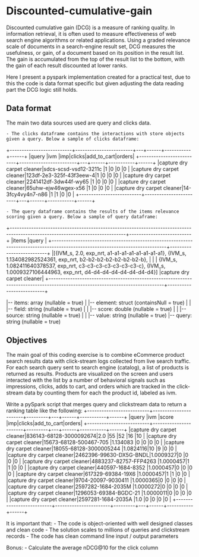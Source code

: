 # Discounted-cumulative-gain
Discounted cumulative gain (DCG) is a measure of ranking quality. In information retrieval, it is often used to measure effectiveness of web search engine algorithms or related applications. Using a graded relevance scale of documents in a search-engine result set, DCG measures the usefulness, or gain, of a document based on its position in the result list. 
The gain is accumulated from the top of the result list to the bottom, with the gain of each result discounted at lower ranks.

Here I present a pyspark implementation created for a practical test, due to this the code is data format specific but given adjusting the data reading part the DCG logic still holds.

## Data format

The main two data sources used are query and clicks data.

    - The clicks dataframe contains the interactions with store objects given a query. Below a sample of clicks dataframe:
+--------------------------+------------------------+---+------+-----------+------+
|query                     |ivm                     |imp|clicks|add_to_cart|orders|
+--------------------------+------------------------+---+------+-----------+------+
|capture dry carpet cleaner|sdcs-scsd-vsd12-3211c   |1  |0     |0          |0     |
|capture dry carpet cleaner|123df-2e3-325f-43f3eew-4|1  |0     |0          |0     |
|capture dry carpet cleaner|2241412df-3dw44f-wy65   |1  |0     |0          |0     |
|capture dry carpet cleaner|65uhw-ejw46wgex-x56     |1  |0     |0          |0     |
|capture dry carpet cleaner|14-3fcy4vy4n7-n86       |1  |1     |0          |0     |
+--------------------------+------------------------+---+------+-----------+------+

    - The query dataframe contains the results of the items relevance scoring given a query. Below a sample of query dataframe:

+------------------------------------------------------------------------------------------------------------------------------+--------------------------+
|items                                                                                                                         |query                     |
+------------------------------------------------------------------------------------------------------------------------------+--------------------------+
|[{IVM_s, 2.0, exp_nrt, a1-a1-a1-a1-a1-a1-a1-a1}, {IVM_s, 1.134082982524361, exp_nrt, b2-b2-b2-b2-b2-b2-b2-b},                 |                          |
| {IVM_s, 1.082411640378537, exp_nrt, c3-c3-c3-c3-c3-c3-c3-c}, {IVM_s, 1.0009327106444963, exp_nrt, d4-d4-d4-d4-d4-d4-d4-d4}]  |capture dry carpet cleaner|
+------------------------------------------------------------------------------------------------------------------------------+--------------------------+

|-- items: array (nullable = true)
 |    |-- element: struct (containsNull = true)
 |    |    |-- field: string (nullable = true)
 |    |    |-- score: double (nullable = true)
 |    |    |-- source: string (nullable = true)
 |    |    |-- value: string (nullable = true)
 |-- query: string (nullable = true)


## Objectives
The main goal of this coding exercise is to combine eCommerce product search results data with click-stream logs collected from live search traffic. For each search query sent to search engine (catalog), a list of products is returned as results. Products are visualized on the screen and users interacted with the list by a number of behavioral signals such as impressions, clicks, adds to cart, and orders which are tracked in the click-stream data by counting them for each the product id, labeled as ivm.

Write a pySpark script that merges query and clickstream data to return a ranking table like the following:
+--------------------------+-----------------------+---------+---+------+-----------+------+
|query                     |ivm                    |score    |imp|clicks|add_to_cart|orders|
+--------------------------+-----------------------+---------+---+------+-----------+------+
|capture dry carpet cleaner|836143-68128-3000092674|2.0      |55 |52    |16         |10    |
|capture dry carpet cleaner|15673-68128-500467-705 |1.134083 |0  |0     |0          |0     |
|capture dry carpet cleaner|18055-68128-3000005244 |1.0824116|10 |9     |0          |0     |
|capture dry carpet cleaner|2462396-99630-DX5G-BNDL|1.0009327|0  |0     |0          |0     |
|capture dry carpet cleaner|4883237-82757-FFP4263  |1.0000457|1  |1     |0          |0     |
|capture dry carpet cleaner|440597-1684-8352       |1.0000457|0  |0     |0          |0     |
|capture dry carpet cleaner|617329-69384-19X6      |1.0000457|1  |1     |0          |0     |
|capture dry carpet cleaner|9704-20097-9030411     |1.0000365|0  |0     |0          |0     |
|capture dry carpet cleaner|2597282-1684-2035M     |1.0000272|0  |0     |0          |0     |
|capture dry carpet cleaner|1296053-69384-BGDC-21  |1.0000011|0  |0     |0          |0     |
|capture dry carpet cleaner|2597281-1684-2035A     |1.0      |0  |0     |0          |0     |
+--------------------------+-----------------------+---------+---+------+-----------+------+

It is important that:
    - The code is object-oriented with well designed classes and clean code 
    - The solution scales to millions of queries and clickstream records
    - The code has clean command line input / output parameters

Bonus:
    - Calculate the average nDCG@10 for the click column